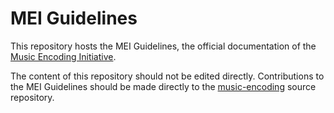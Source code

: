 # MEI Guidelines

This repository hosts the MEI Guidelines, the official documentation of the [Music Encoding Initiative](http://www.music-encoding.org). 

The content of this repository should not be edited directly. Contributions to the MEI Guidelines should be made directly to the [music-encoding](https://github.com/music-encoding/music-encoding) source repository.
